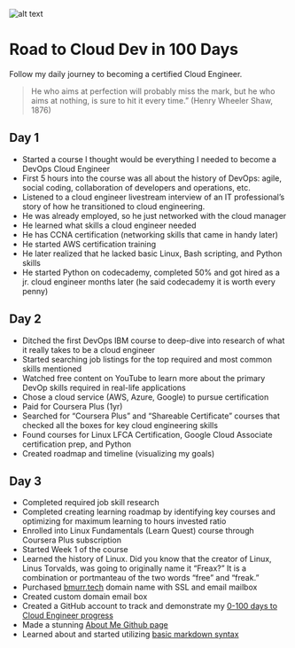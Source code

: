 ![alt text](image.jpg)
# Road to Cloud Dev in 100 Days
Follow my daily journey to becoming a certified Cloud Engineer.

>He who aims at perfection
>will probably miss the mark,
>but he who aims at nothing,
>is sure to hit it every time.”
>(Henry Wheeler Shaw, 1876)

## Day 1
- Started a course I thought would be everything I needed to become a DevOps Cloud Engineer
- First 5 hours into the course was all about the history of DevOps: agile, social coding, collaboration of developers and operations, etc.
- Listened to a cloud engineer livestream interview of an IT professional’s story of how he transitioned to cloud engineering.
- He was already employed, so he just networked with the cloud manager
- He learned what skills a cloud engineer needed
- He has CCNA certification (networking skills that came in handy later)
- He started AWS certification training
- He later realized that he lacked basic Linux, Bash scripting, and Python skills
- He started Python on codecademy, completed 50% and got hired as a jr. cloud engineer months later (he said codecademy it is worth every penny)

## Day 2

- Ditched the first DevOps IBM course to deep-dive into research of what it really takes to be a cloud engineer
- Started searching job listings for the top required and most common skills mentioned
- Watched free content on YouTube to learn more about the primary DevOp skills required in real-life applications
- Chose a cloud service (AWS, Azure, Google) to pursue certification
- Paid for Coursera Plus (1yr)
- Searched for “Coursera Plus” and “Shareable Certificate” courses that checked all the boxes for key cloud engineering skills
- Found courses for Linux LFCA Certification, Google Cloud Associate certification prep, and Python
- Created roadmap and timeline (visualizing my goals)

## Day 3
- Completed required job skill research
- Completed creating learning roadmap by identifying key courses and optimizing for maximum learning to hours invested ratio
- Enrolled into Linux Fundamentals (Learn Quest) course through Coursera Plus subscription
- Started Week 1 of the course
- Learned the history of Linux. Did you know that the creator of Linux, Linus Torvalds, was going to originally name it “Freax?” It is a combination or portmanteau of the two words “free” and “freak.”
- Purchased [bmurr.tech](https://www.bmurr.tech) domain name with SSL and email mailbox
- Created custom domain email box
- Created a GitHub account to track and demonstrate my [0-100 days to Cloud Engineer progress](https://github.com/bmurrtech/0-100-days-cloud-engineer/blob/main/daily_journal.md)
- Made a stunning [About Me Github page](https://github.com/bmurrtech)
- Learned about and started utilizing [basic markdown syntax](https://www.markdownguide.org/cheat-sheet/)
